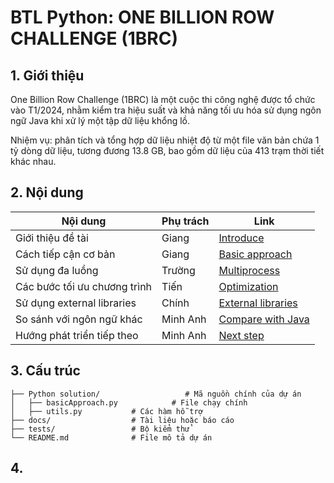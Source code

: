 # BTL Python: ONE BILLION ROW CHALLENGE (1BRC)

## 1. Giới thiệu
One Billion Row Challenge (1BRC) là một cuộc thi công nghệ được tổ chức vào T1/2024, nhằm kiểm tra hiệu suất và khả năng tối ưu hóa sử dụng ngôn ngữ Java khi xử lý một tập dữ liệu khổng lồ.

Nhiệm vụ: phân tích và tổng hợp dữ liệu nhiệt độ từ một file văn bản chứa 1 tỷ dòng dữ liệu, tương đương 13.8 GB, bao gồm dữ liệu của 413 trạm thời tiết khác nhau.

## 2. Nội dung
|Nội dung|Phụ trách|Link|
|---|---|---|
|Giới thiệu đề tài|Giang|[Introduce](https://docs.google.com/document/d/1byyW0y2JiM_cmBuKfdakkTefFMRQGGc-xePNEp1soLk/edit?fbclid=IwZXh0bgNhZW0CMTEAAR3MdyGmkxiKTXUi2nq4YANsLmNNW9_rt_dY_jfyNqwqaqns-LhkL-Jyrzc_aem_W0tH850ptOlu-vzdfjo4tw&tab=t.0)|
|Cách tiếp cận cơ bản|Giang|[Basic approach](https://docs.google.com/document/d/1byyW0y2JiM_cmBuKfdakkTefFMRQGGc-xePNEp1soLk/edit?fbclid=IwZXh0bgNhZW0CMTEAAR3MdyGmkxiKTXUi2nq4YANsLmNNW9_rt_dY_jfyNqwqaqns-LhkL-Jyrzc_aem_W0tH850ptOlu-vzdfjo4tw&tab=t.0)|
|Sử dụng đa luồng|Trường|[Multiprocess](https://docs.google.com/document/d/15itUwXk6Wu21kn5Exbf-vWlZXGvgGRPtlX71cv8NJZs/edit?fbclid=IwZXh0bgNhZW0CMTEAAR3OKYUs9NWBc2pwzPvkzGNg6p_Ah21MgYZ9USLyWi3vnobu30Ud_P_HARg_aem_fyQo1di23I5EAJXl4gMElA&tab=t.0#heading=h.8350c5r69s8f)|
|Các bước tối ưu chương trình|Tiến|[Optimization]()|
|Sử dụng external libraries|Chính|[External libraries](https://docs.google.com/document/d/1fDtjwv2iUcF5O6jBFLNuziNW98ejdb0dNir-Lngdi4s/edit?hl=vi&fbclid=IwZXh0bgNhZW0CMTEAAR0OGsz7sHU0MWY89ExOtUUUvEvRNqPz12eyQr0ZCb2IxbFQIxuxAomCm24_aem_z819w2sh61GrlC7tnLoY_A&tab=t.0#heading=h.sp7dwac2v0xv)|
|So sánh với ngôn ngữ khác|Minh Anh|[Compare with Java](https://docs.google.com/document/d/1DuAyR36lFnTOveXDlVqbo4V1YBjHtmGBKDTPDLbWxro/edit?fbclid=IwZXh0bgNhZW0CMTEAAR0hb9MFG6tFWUuFpcBdjfssB5oR9X0yKaNpyADcUnPNMmt3w_0mBuvta9o_aem_3N_QabSzVOq0SkvofigYzA&tab=t.0)|
|Hướng phát triển tiếp theo|Minh Anh|[Next step](https://docs.google.com/document/d/1DuAyR36lFnTOveXDlVqbo4V1YBjHtmGBKDTPDLbWxro/edit?fbclid=IwZXh0bgNhZW0CMTEAAR0hb9MFG6tFWUuFpcBdjfssB5oR9X0yKaNpyADcUnPNMmt3w_0mBuvta9o_aem_3N_QabSzVOq0SkvofigYzA&tab=t.0)|

## 3. Cấu trúc
```plain text
├── Python solution/                   # Mã nguồn chính của dự án
│   ├── basicApproach.py            # File chạy chính
│   ├── utils.py           # Các hàm hỗ trợ
├── docs/                  # Tài liệu hoặc báo cáo
├── tests/                 # Bộ kiểm thử
└── README.md              # File mô tả dự án
```

## 4. 